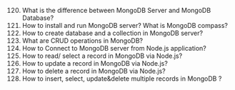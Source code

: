 120. What is the difference between MongoDB Server and MongoDB Database?
121. How to install and run MongoDB server? What is MongoDB compass?
122. How to create database and a collection in MongoDB server?
123. What are CRUD operations in MongoDB?
124. How to Connect to MongoDB server from Node.js application?
126. How to read/ select a record in MongoDB via Node.js?
127. How to update a record in MongoDB via Node.js?
128. How to delete a record in MongoDB via Node.js?
129. How to insert, select, update&delete multiple records in MongoDB ?
